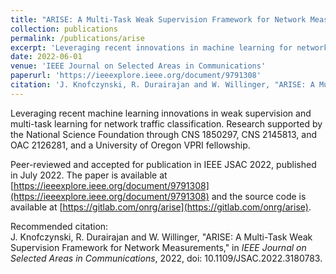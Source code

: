 ```yaml
---
title: "ARISE: A Multi-Task Weak Supervision Framework for Network Measurements"
collection: publications
permalink: /publications/arise
excerpt: 'Leveraging recent innovations in machine learning for network traffic classification.'
date: 2022-06-01
venue: 'IEEE Journal on Selected Areas in Communications'
paperurl: 'https://ieeexplore.ieee.org/document/9791308'
citation: 'J. Knofczynski, R. Durairajan and W. Willinger, "ARISE: A Multi-Task Weak Supervision Framework for Network Measurements," in <i>IEEE Journal on Selected Areas in Communications</i>, 2022, doi: 10.1109/JSAC.2022.3180783.'
---
```

Leveraging recent machine learning innovations in weak supervision and multi-task learning for network traffic classification. 
Research supported by the National Science Foundation through CNS 1850297, CNS 2145813, and OAC 2126281, and a University of Oregon VPRI fellowship.

Peer-reviewed and accepted for publication in IEEE JSAC 2022, published in July 2022. The paper is available at [https://ieeexplore.ieee.org/document/9791308](https://ieeexplore.ieee.org/document/9791308) and the source code is available at [https://gitlab.com/onrg/arise](https://gitlab.com/onrg/arise).

<!-- 
A pre-print version of the paper is available [here](https://j-red.github.io/files/arise.pdf).
-->

Recommended citation:  
J. Knofczynski, R. Durairajan and W. Willinger, "ARISE: A Multi-Task Weak Supervision Framework for Network Measurements," in <i>IEEE Journal on Selected Areas in Communications</i>, 2022, doi: 10.1109/JSAC.2022.3180783.
